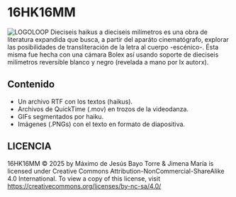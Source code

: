 # 16HK16MM
![LOGOLOOP](https://github.com/user-attachments/assets/6ebaa4e5-a9b3-42e3-98b8-f0d38cc4d6d6)
Dieciseis haikus a dieciseis milímetros es una obra de literatura expandida que busca, a partir del aparáto cinematógrafo, explorar las posibilidades de transliteración de la letra al cuerpo -escénico-.
Ésta misma fue hecha con una cámara Bolex así usando soporte de dieciseis milímetros reversible blanco y negro (revelada a mano por lx autorx).
## Contenido
- Un archivo RTF con los textos (haikus).
- Archivos de QuickTime (.mov) en trozos de la videodanza.
- GIFs segmentados por haiku.
- Imágenes (.PNGs) con el texto en formato de diapositiva. 
## LICENCIA
16HK16MM © 2025 by Máximo de Jesús Bayo Torre & Jimena María is licensed under Creative Commons Attribution-NonCommercial-ShareAlike 4.0 International. To view a copy of this license, visit https://creativecommons.org/licenses/by-nc-sa/4.0/
